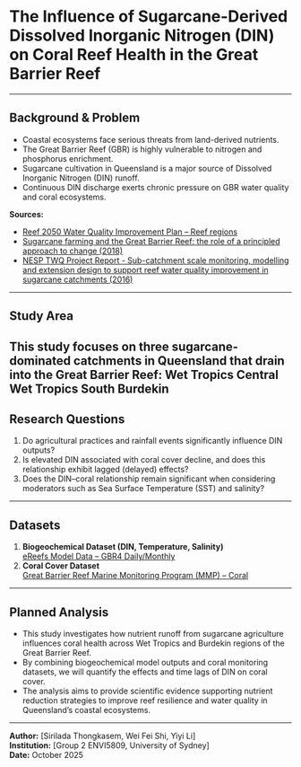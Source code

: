 # The Influence of Sugarcane-Derived Dissolved Inorganic Nitrogen (DIN) on Coral Reef Health in the Great Barrier Reef
---
## Background & Problem
* Coastal ecosystems face serious threats from land-derived nutrients.  
* The Great Barrier Reef (GBR) is highly vulnerable to nitrogen and phosphorus enrichment.  
* Sugarcane cultivation in Queensland is a major source of Dissolved Inorganic Nitrogen (DIN) runoff.  
* Continuous DIN discharge exerts chronic pressure on GBR water quality and coral ecosystems.  

**Sources:**
- [Reef 2050 Water Quality Improvement Plan – Reef regions](https://www.reefplan.qld.gov.au/reef-regions)  
- [Sugarcane farming and the Great Barrier Reef: the role of a principled approach to change (2018)](https://doi.org/10.1016/j.landusepol.2018.07.026)  
- [NESP TWQ Project Report - Sub-catchment scale monitoring, modelling and extension design to support reef water quality improvement in sugarcane catchments (2016)](http://nesptropical.edu.au/wp-content/uploads/2016/07/NESP-TWQ-1.8-FINAL-REPORT-A.pdf)
---
## Study Area
This study focuses on three sugarcane-dominated catchments in Queensland that drain into the Great Barrier Reef:
**Wet Tropics Central**
**Wet Tropics South**
**Burdekin**
---
## Research Questions
1. Do agricultural practices and rainfall events significantly influence DIN outputs?  
2. Is elevated DIN associated with coral cover decline, and does this relationship exhibit lagged (delayed) effects?  
3. Does the DIN–coral relationship remain significant when considering moderators such as Sea Surface Temperature (SST) and salinity?
---
## Datasets
1. **Biogeochemical Dataset (DIN, Temperature, Salinity)**  
   [eReefs Model Data – GBR4 Daily/Monthly](https://thredds.ereefs.aims.gov.au/thredds/catalog/ereefs/GBR4_H2p0_B3p1_Cq3b_Dhnd/daily-monthly/catalog.html)
2. **Coral Cover Dataset**  
   [Great Barrier Reef Marine Monitoring Program (MMP) – Coral](https://apps.aims.gov.au/metadata/view/c30cfb2d-46be-4837-9733-9bb60489b65b)
---
## Planned Analysis
* This study investigates how nutrient runoff from sugarcane agriculture influences coral health across Wet Tropics and Burdekin regions of the Great Barrier Reef.  
* By combining biogeochemical model outputs and coral monitoring datasets, we will quantify the effects and time lags of DIN on coral cover.  
* The analysis aims to provide scientific evidence supporting nutrient reduction strategies to improve reef resilience and water quality in Queensland’s coastal ecosystems.

---
**Author:** [Sirilada Thongkasem, Wei Fei Shi, Yiyi Li​]  
**Institution:** [Group 2 ENVI5809, University of Sydney]  
**Date:** October 2025  
